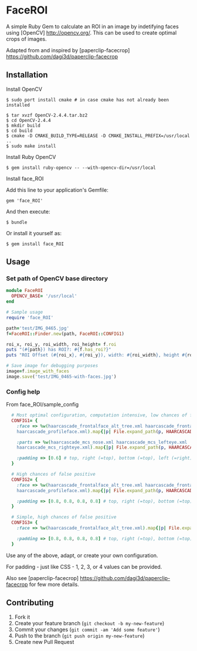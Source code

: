 # FaceROI

A simple Ruby Gem to calculate an ROI in an image by indetifying faces using [OpenCV] <http://opencv.org/>. This
 can be used to create optimal crops of images.

Adapted from and inspired by [paperclip-facecrop] <https://github.com/dagi3d/paperclip-facecrop>

## Installation

Install OpenCV

````
$ sudo port install cmake # in case cmake has not already been installed

$ tar xvzf OpenCV-2.4.4.tar.bz2
$ cd OpenCV-2.4.4
$ mkdir build
$ cd build
$ cmake -D CMAKE_BUILD_TYPE=RELEASE -D CMAKE_INSTALL_PREFIX=/usr/local ..
$ sudo make install
````

Install Ruby OpenCV

````
$ gem install ruby-opencv -- --with-opencv-dir=/usr/local
````

Install face_ROI

Add this line to your application's Gemfile:

    gem 'face_ROI'

And then execute:

````
$ bundle
````

Or install it yourself as:

````
$ gem install face_ROI
````

## Usage

### Set path of OpenCV base directory
```ruby
module FaceROI
  OPENCV_BASE= '/usr/local'
end

# Sample usage
require 'face_ROI'

path='test/IMG_0465.jpg'
f=FaceROI::Finder.new(path, FaceROI::CONFIG1)

roi_x, roi_y, roi_width, roi_height= f.roi
puts "(#{path}) has ROI?: #{f.has_roi?}"
puts "ROI Offset (#{roi_x}, #{roi_y}), width: #{roi_width}, height #{roi_height}"

# Save image for debugging purposes
image=f.image_with_faces
image.save('test/IMG_0465-with-faces.jpg')
````

### Config help
From face_ROI/sample_config

````ruby
  # Most optimal configuration, computation intensive, low chances of false positive
  CONFIG1= {
    :face => %w(haarcascade_frontalface_alt_tree.xml haarcascade_frontalface_alt.xml
    haarcascade_profileface.xml).map{|p| File.expand_path(p, HAARCASCADES_BASE)},

    :parts => %w(haarcascade_mcs_nose.xml haarcascade_mcs_lefteye.xml
    haarcascade_mcs_righteye.xml).map{|p| File.expand_path(p, HAARCASCADES_BASE)},

    :padding => [0.6] # top, right (=top), bottom (=top), left (=right); same as CSS
  }

  # High chances of false positive
  CONFIG2= {
    :face => %w(haarcascade_frontalface_alt_tree.xml haarcascade_frontalface_alt.xml
    haarcascade_profileface.xml).map{|p| File.expand_path(p, HAARCASCADES_BASE)},

    :padding => [0.8, 0.8, 0.8, 0.8] # top, right (=top), bottom (=top), left (=right); same as CSS
  }

  # Simple, high chances of false positive
  CONFIG3= {
    :face => %w(haarcascade_frontalface_alt_tree.xml).map{|p| File.expand_path(p, HAARCASCADES_BASE)},

    :padding => [0.8, 0.8, 0.8, 0.8] # top, right (=top), bottom (=top), left (=right); same as CSS
  }
````

Use any of the above, adapt, or create your own configuration.

For padding - just like CSS - 1, 2, 3, or 4 values can be provided.

Also see [paperclip-facecrop] <https://github.com/dagi3d/paperclip-facecrop> for few more details.

## Contributing

1. Fork it
2. Create your feature branch (`git checkout -b my-new-feature`)
3. Commit your changes (`git commit -am 'Add some feature'`)
4. Push to the branch (`git push origin my-new-feature`)
5. Create new Pull Request
